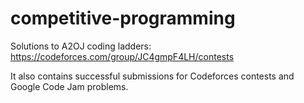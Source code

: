 # competitive-programming

Solutions to A2OJ coding ladders: https://codeforces.com/group/JC4gmpF4LH/contests

It also contains successful submissions for Codeforces contests and Google Code Jam problems.